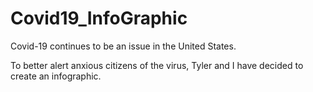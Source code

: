 # Covid19_InfoGraphic

Covid-19 continues to be an issue in the United States.

To better alert anxious citizens of the virus, Tyler and I have decided to create an infographic.

